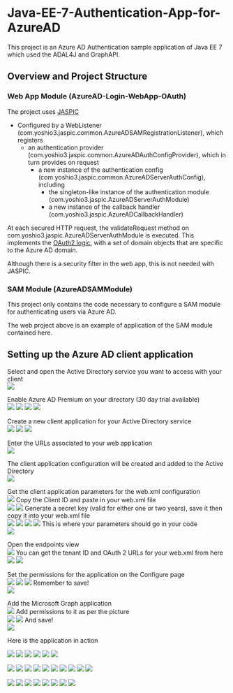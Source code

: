 # Java-EE-7-Authentication-App-for-AzureAD

This project is an Azure AD Authentication sample application of Java EE 7 which used the ADAL4J and GraphAPI.

## Overview and Project Structure

### Web App Module (AzureAD-Login-WebApp-OAuth)

The project uses [JASPIC](http://blog.c2b2.co.uk/2015/01/using-jaspic-to-secure-web-application.html)
   * Configured by a WebListener (com.yoshio3.jaspic.common.AzureADSAMRegistrationListener), which registers
      * an authentication provider (com.yoshio3.jaspic.common.AzureADAuthConfigProvider), which in turn provides on request
         * a new instance of the authentication config (com.yoshio3.jaspic.common.AzureADServerAuthConfig), including
            * the singleton-like instance of the authentication module (com.yoshio3.jaspic.AzureADServerAuthModule)
            * a new instance of the callback handler (com.yoshio3.jaspic.AzureADCallbackHandler)

At each secured HTTP request, the validateRequest method on com.yoshio3.jaspic.AzureADServerAuthModule is executed. This implements
the [OAuth2 logic](http://oauth.net/2/), with a set of domain objects that are specific to the Azure AD domain.

Although there is a security filter in the web app, this is not needed with JASPIC.

### SAM Module (AzureADSAMModule)

This project only contains the code necessary to configure a SAM module for authenticating users via Azure AD.

The web project above is an example of application of the SAM module contained here.

## Setting up the Azure AD client application

Select and open the Active Directory service you want to access with your client<br>
![](https://c2.staticflickr.com/2/1645/25782167346_c2d803f3a5_z.jpg)

Enable Azure AD Premium on your directory (30 day trial available)<br>
![](https://c2.staticflickr.com/2/1683/25713163641_24e3db9449_z.jpg)
![](https://c2.staticflickr.com/2/1634/25808251005_2c86ae08e3_z.jpg)
![](https://c2.staticflickr.com/2/1625/25713163891_c86a1f82a0_z.jpg)
![](https://c2.staticflickr.com/2/1702/25181624943_59bd38bd04_z.jpg)

Create a new client application for your Active Directory service<br>
![](https://c2.staticflickr.com/2/1634/25177763534_8e1c47d629_z.jpg)
![](https://c2.staticflickr.com/2/1583/25808251125_81af6e8476_z.jpg)
![](https://c2.staticflickr.com/2/1603/25507573880_e292b9d590_z.jpg)

Enter the URLs associated to your web application<br>
![](https://c2.staticflickr.com/2/1676/25782167886_85984247e4_z.jpg)

The client application configuration will be created and added to the Active Directory<br>
![](https://c2.staticflickr.com/2/1704/25177763654_0c153043b3_z.jpg)

Get the client application parameters for the web.xml configuration<br>
![](https://c2.staticflickr.com/2/1583/25713164061_605714c4f8_z.jpg)
Copy the Client ID and paste in your web.xml file<br>
![](https://c2.staticflickr.com/2/1524/25226536833_4897bfe2d3_z.jpg)
![](https://c2.staticflickr.com/2/1653/25687287592_ea2718ec5c_z.jpg)
Generate a secret key (valid for either one or two years), save it then copy it into your web.xml file<br>
![](https://c2.staticflickr.com/2/1532/25552393910_dd2ee850e9_z.jpg)
![](https://c2.staticflickr.com/2/1545/25853056805_f453fb5f3a_z.jpg)
![](https://c2.staticflickr.com/2/1550/25757951871_cc187e8638_z.jpg)
![](https://c2.staticflickr.com/2/1517/25552313050_a9f92d7a0c_z.jpg)
This is where your parameters should go in your code<br>
![](https://c2.staticflickr.com/2/1485/25222251784_56c5dacf8b_z.jpg)

Open the endpoints view<br>
![](https://c2.staticflickr.com/2/1486/25552248730_7204e9b8d3_z.jpg)
You can get the tenant ID and OAuth 2 URLs for your web.xml from here<br>
![](https://c2.staticflickr.com/2/1605/25757883791_219b830a82_z.jpg)
![](https://c2.staticflickr.com/2/1669/25757809671_c585595c83_z.jpg)

Set the permissions for the application on the Configure page<br>
![](https://c2.staticflickr.com/2/1603/25177764514_a66f999c92_z.jpg)
![](https://c2.staticflickr.com/2/1709/25782168766_a0005b7358_z.jpg)
![](https://c2.staticflickr.com/2/1599/25177764574_946081ffdb_z.jpg)
Remember to save!<br>
![](https://c2.staticflickr.com/2/1656/25507574850_3b742b332c_z.jpg)

Add the Microsoft Graph application<br>
![](https://c2.staticflickr.com/2/1684/25782168846_ed3d30faa1_z.jpg)
Add permissions to it as per the picture<br>
![](https://c2.staticflickr.com/2/1591/25782168926_495957acb6_z.jpg)
![](https://c2.staticflickr.com/2/1673/25687288582_b49e76f37c_z.jpg)
And save!<br>
![](https://c2.staticflickr.com/2/1668/25687288642_a52bebf626_z.jpg)

Here is the application in action<br>

![](https://c2.staticflickr.com/2/1673/25782169066_e47d9927ab_z.jpg)
![](https://c2.staticflickr.com/2/1611/25808252375_cb1a18a0ae_z.jpg)
![](https://c2.staticflickr.com/2/1677/25687288852_9f4259eba8_z.jpg)
![](https://c2.staticflickr.com/2/1651/25808252455_4072d90235_z.jpg)
![](https://c2.staticflickr.com/2/1654/25181626293_a77f8e74a3_z.jpg)
![](https://c2.staticflickr.com/2/1581/25713165151_21e0932211_z.jpg)

![](https://c2.staticflickr.com/2/1642/25177764884_9ab22e3476_z.jpg)
![](https://c2.staticflickr.com/2/1618/25177765004_18aa9e72ae_z.jpg)
![](https://c2.staticflickr.com/2/1629/25177765024_e77364f83e_z.jpg)
![](https://c2.staticflickr.com/2/1616/25713165291_d0304e581d_z.jpg)
![](https://c2.staticflickr.com/2/1679/25507575250_2afbbfb68d_z.jpg)
![](https://c2.staticflickr.com/2/1590/25177765094_0ba999be31_z.jpg)
![](https://c2.staticflickr.com/2/1674/25808252705_e3eb352d39_z.jpg)
![](https://c2.staticflickr.com/2/1618/25782169416_149ebe707e_z.jpg)
![](https://c2.staticflickr.com/2/1592/25852658415_73f98493f4_z.jpg)
![](https://c2.staticflickr.com/2/1701/25713165431_88819de3b3_z.jpg)

![](https://c2.staticflickr.com/2/1698/25713165441_0ea8aa9122_z.jpg)
![](https://c2.staticflickr.com/2/1468/25226054693_586c7423f0_z.jpg)
![](https://c2.staticflickr.com/2/1643/25181626473_5700ba577f_z.jpg)
![](https://c2.staticflickr.com/2/1643/25782169616_28cd9c89fc_z.jpg)
![](https://c2.staticflickr.com/2/1616/25181626503_2d0a46f722_z.jpg)
![](https://c2.staticflickr.com/2/1699/25181626533_10eae5fc2e_z.jpg)
![](https://c2.staticflickr.com/2/1652/25177765374_f76ea7acfa_z.jpg)
![](https://c2.staticflickr.com/2/1601/25507575560_ee00aced10_z.jpg)
